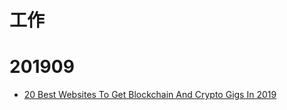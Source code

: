 # 工作

<!-- toc -->

# 201909

- [20 Best Websites To Get Blockchain And Crypto Gigs In 2019](https://www.forbes.com/sites/abdullahimuhammed/2019/09/06/20-best-websites-to-get-blockchain-and-crypto-gigs-in-2019/)